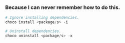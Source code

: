 ### Because I can never remember how to do this.

```ps1
# Ignore installing dependencies.
choco install <package/s> -i

# Uninstall dependencies.
choco uninstall <package/s> -x
```
